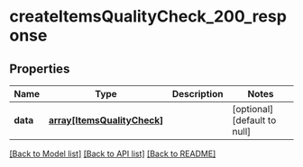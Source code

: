 # createItemsQualityCheck_200_response

## Properties
Name | Type | Description | Notes
------------ | ------------- | ------------- | -------------
**data** | [**array[ItemsQualityCheck]**](ItemsQualityCheck.md) |  | [optional] [default to null]

[[Back to Model list]](../README.md#documentation-for-models) [[Back to API list]](../README.md#documentation-for-api-endpoints) [[Back to README]](../README.md)


